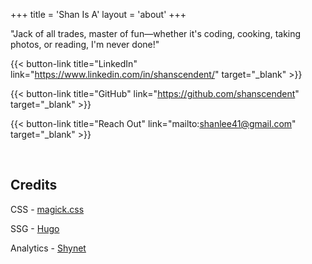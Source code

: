 +++
title = 'Shan Is A'
layout = 'about'
+++

<div class="center-text">
"Jack of all trades, master of fun—whether it's coding, cooking, taking photos, or reading, I'm never done!"
</div>

{{< button-link title="LinkedIn" link="https://www.linkedin.com/in/shanscendent/" target="_blank" >}}

{{< button-link title="GitHub" link="https://github.com/shanscendent" target="_blank" >}}

{{< button-link title="Reach Out" link="mailto:shanlee41@gmail.com" target="_blank" >}}

<br>

## Credits

CSS - [magick.css](https://css.winterveil.net/)

SSG - [Hugo](https://github.com/gohugoio/hugo)

Analytics - [Shynet](https://github.com/milesmcc/shynet) 
